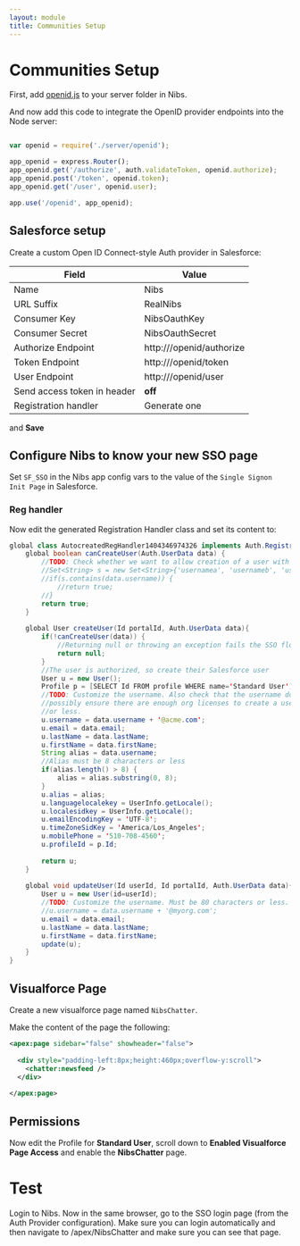 ```yaml
---
layout: module
title: Communities Setup
---
```


# Communities Setup

First, add [openid.js](openid.md) to your server folder in Nibs.

And now add this code to integrate the OpenID provider endpoints into the Node server:

```javascript

var openid = require('./server/openid');

app_openid = express.Router();
app_openid.get('/authorize', auth.validateToken, openid.authorize);
app_openid.post('/token', openid.token);
app_openid.get('/user', openid.user);

app.use('/openid', app_openid);
```

## Salesforce setup

Create a custom Open ID Connect-style Auth provider in Salesforce:

Field     | Value | 
----------|-------------
Name      | Nibs |
URL Suffix | RealNibs |
Consumer Key | NibsOauthKey |
Consumer Secret | NibsOauthSecret |
Authorize Endpoint | http://<heroku app domain>/openid/authorize |
Token Endpoint | http://<heroku app domain>/openid/token |
User Endpoint | http://<heroku app domain>/openid/user |
Send access token in header | **off** |
Registration handler | Generate one |

and **Save**

## Configure Nibs to know your new SSO page

Set `SF_SSO` in the Nibs app config vars to the value of the `Single Signon Init Page` in Salesforce.

### Reg handler

Now edit the generated Registration Handler class and set its content to:

```java
global class AutocreatedRegHandler1404346974326 implements Auth.RegistrationHandler{
    global boolean canCreateUser(Auth.UserData data) {
        //TODO: Check whether we want to allow creation of a user with this data
        //Set<String> s = new Set<String>{'usernamea', 'usernameb', 'usernamec'};
        //if(s.contains(data.username)) {
            //return true;
        //}
        return true;
    }
    
    global User createUser(Id portalId, Auth.UserData data){
        if(!canCreateUser(data)) {
            //Returning null or throwing an exception fails the SSO flow
            return null;
        }
        //The user is authorized, so create their Salesforce user
        User u = new User();
        Profile p = [SELECT Id FROM profile WHERE name='Standard User'];
        //TODO: Customize the username. Also check that the username doesn't already exist and
        //possibly ensure there are enough org licenses to create a user. Must be 80 characters
        //or less.
        u.username = data.username + '@acme.com';
        u.email = data.email;
        u.lastName = data.lastName;
        u.firstName = data.firstName;
        String alias = data.username;
        //Alias must be 8 characters or less
        if(alias.length() > 8) {
            alias = alias.substring(0, 8);
        }
        u.alias = alias;
        u.languagelocalekey = UserInfo.getLocale();
        u.localesidkey = UserInfo.getLocale();
        u.emailEncodingKey = 'UTF-8';
        u.timeZoneSidKey = 'America/Los_Angeles';
        u.mobilePhone = '510-708-4560';
        u.profileId = p.Id;
        
        return u;
    }
    
    global void updateUser(Id userId, Id portalId, Auth.UserData data){
        User u = new User(id=userId);
        //TODO: Customize the username. Must be 80 characters or less.
        //u.username = data.username + '@myorg.com';
        u.email = data.email;
        u.lastName = data.lastName;
        u.firstName = data.firstName;
        update(u);
    }
}
```

## Visualforce Page

Create a new visualforce page named `NibsChatter`.

Make the content of the page the following:

```xml
<apex:page sidebar="false" showheader="false">
  
  <div style="padding-left:8px;height:460px;overflow-y:scroll">
    <chatter:newsfeed />
  </div>
  
</apex:page>
```
             
## Permissions

Now edit the Profile for **Standard User**, scroll down to **Enabled Visualforce Page Access** and enable the **NibsChatter** page.

# Test

Login to Nibs. Now in the same browser, go to the SSO login page (from the Auth Provider configuration). Make sure you can login automatically and then navigate to /apex/NibsChatter and make sure you can see that page.


